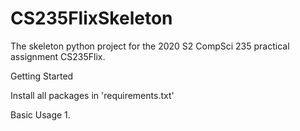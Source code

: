 # CS235FlixSkeleton
The skeleton python project for the 2020 S2 CompSci 235 practical assignment CS235Flix.

Getting Started

Install all packages in 'requirements.txt'


Basic Usage
1. 
